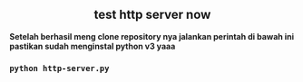 <h2 align="center">test http server now</h2>
<strong>Setelah berhasil meng clone repository nya jalankan perintah di bawah ini pastikan sudah menginstal python v3 yaaa</strong>

### `python http-server.py `

